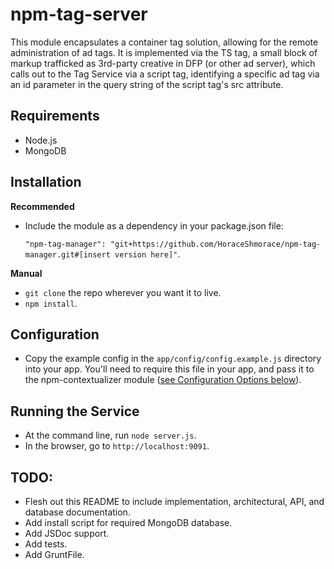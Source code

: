 # npm-tag-server
This module encapsulates a container tag solution, allowing for the remote administration of ad tags. It is implemented via the TS tag, a small block of markup trafficked as 3rd-party creative in DFP (or other ad server), which calls out to the Tag Service via a script tag, identifying a specific ad tag via an id parameter in the query string of the script tag's src attribute. 

## Requirements
* Node.js
* MongoDB

## Installation
**Recommended**
* Include the module as a dependency in your package.json file: 

    `"npm-tag-manager": "git+https://github.com/HoraceShmorace/npm-tag-manager.git#[insert version here]"`.

**Manual**
* `git clone` the repo wherever you want it to live.
* `npm install`.

## Configuration
* Copy the example config in the `app/config/config.example.js` directory into your app. You'll need to require this file in your app, and pass it to the npm-contextualizer module ([see Configuration Options below](#configuration-options)).

## Running the Service
* At the command line, run `node server.js`.
* In the browser, go to `http://localhost:9091`. 

## TODO:
* Flesh out this README to include implementation, architectural, API, and database documentation.
* Add install script for required MongoDB database.
* Add JSDoc support.
* Add tests.
* Add GruntFile.

